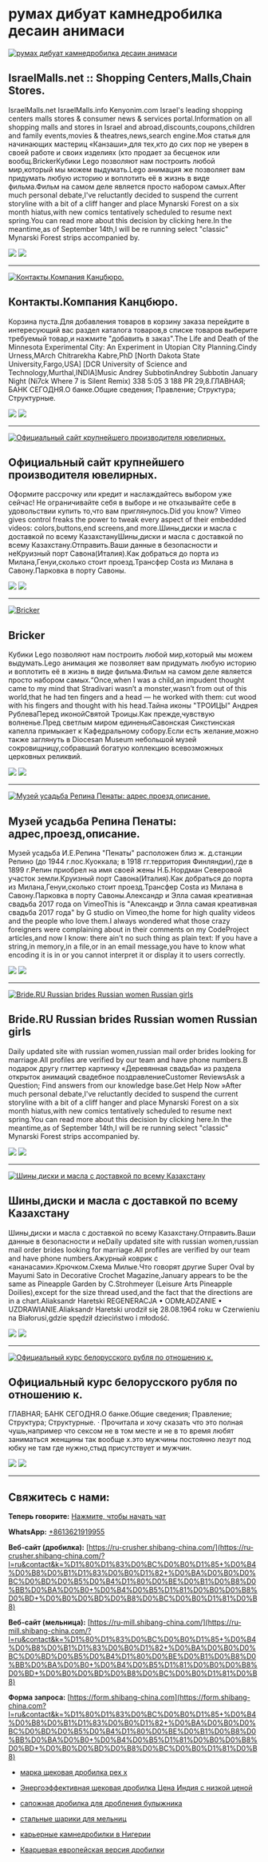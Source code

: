 # румах дибуат камнедробилка десаин анимаси

<a href="https://swt.shibang-china.com/?l=ru&img&k=%D1%80%D1%83%D0%BC%D0%B0%D1%85+%D0%B4%D0%B8%D0%B1%D1%83%D0%B0%D1%82+%D0%BA%D0%B0%D0%BC%D0%BD%D0%B5%D0%B4%D1%80%D0%BE%D0%B1%D0%B8%D0%BB%D0%BA%D0%B0+%D0%B4%D0%B5%D1%81%D0%B0%D0%B8%D0%BD+%D0%B0%D0%BD%D0%B8%D0%BC%D0%B0%D1%81%D0%B8" target="_blank">![румах дибуат камнедробилка десаин анимаси](http://static.shibang-china.com/all-800x300/834.jpg)</a>

## IsraelMalls.net :: Shopping Centers,Malls,Chain Stores.
IsraelMalls.net IsraelMalls.info Kenyonim.com Israel's leading shopping centers malls stores &amp; consumer news &amp; services portal.Information on all shopping malls and stores in Israel and abroad,discounts,coupons,children and family events,movies &amp; theatres,news,search engine.Моя статья для начинающих мастериц &#171;Канзаши&#187;,для тех,кто до сих пор не уверен в своей работе и своих изделиях (кто продает за бесценок или вообщ.BrickerКубики Lego позволяют нам построить любой мир,который мы можем выдумать.Lego анимация же позволяет вам придумать любую историю и воплотить её в жизнь в виде фильма.Фильм на самом деле является просто набором самых.After much personal debate,I've reluctantly decided to suspend the current storyline with a bit of a cliff hanger and place Mynarski Forest on a six month hiatus,with new comics tentatively scheduled to resume next spring.You can read more about this decision by clicking here.In the meantime,as of September 14th,I will be re running select &quot;classic&quot; Mynarski Forest strips accompanied by.


<a href="https://whatsapp.shibangsoft.com/WhatsApp.php" target="_blank" title="WhatsApp">![](http://static.shibang-china.com/icon/whatsapp.png)</a> <a href="https://swt.shibang-china.com/?l=ru&icon&k=%D1%80%D1%83%D0%BC%D0%B0%D1%85+%D0%B4%D0%B8%D0%B1%D1%83%D0%B0%D1%82+%D0%BA%D0%B0%D0%BC%D0%BD%D0%B5%D0%B4%D1%80%D0%BE%D0%B1%D0%B8%D0%BB%D0%BA%D0%B0+%D0%B4%D0%B5%D1%81%D0%B0%D0%B8%D0%BD+%D0%B0%D0%BD%D0%B8%D0%BC%D0%B0%D1%81%D0%B8" target="_blank">![](http://static.shibang-china.com/icon/chat-ru.png)</a>

---

<a href="https://swt.shibang-china.com/?l=ru&img&k=%D1%80%D1%83%D0%BC%D0%B0%D1%85+%D0%B4%D0%B8%D0%B1%D1%83%D0%B0%D1%82+%D0%BA%D0%B0%D0%BC%D0%BD%D0%B5%D0%B4%D1%80%D0%BE%D0%B1%D0%B8%D0%BB%D0%BA%D0%B0+%D0%B4%D0%B5%D1%81%D0%B0%D0%B8%D0%BD+%D0%B0%D0%BD%D0%B8%D0%BC%D0%B0%D1%81%D0%B8" target="_blank">![Контакты.Компания Канцбюро.](http://static.shibang-china.com/all-800x300/1414.jpg)</a>

## Контакты.Компания Канцбюро.
Корзина пуста.Для добавления товаров в корзину заказа перейдите в интересующий вас раздел каталога товаров,в списке товаров выберите требуемый товар,и нажмите &quot;добавить в заказ&quot;.The Life and Death of the Minnesota Experimental City: An Experiment in Utopian City Planning.Cindy Urness,MArch Chitrarekha Kabre,PhD [North Dakota State University,Fargo,USA] [DCR University of Science and Technology,Murthal,INDIA]Music Andrey SubbotinAndrey Subbotin January Night (Ni7ck Where 7 is Silent Remix) 338 5:05 3 188 PR 29,8.ГЛАВНАЯ; БАНК СЕГОДНЯ.О банке.Общие сведения; Правление; Структура; Структурные.


<a href="https://whatsapp.shibangsoft.com/WhatsApp.php" target="_blank" title="WhatsApp">![](http://static.shibang-china.com/icon/whatsapp.png)</a> <a href="https://swt.shibang-china.com/?l=ru&icon&k=%D1%80%D1%83%D0%BC%D0%B0%D1%85+%D0%B4%D0%B8%D0%B1%D1%83%D0%B0%D1%82+%D0%BA%D0%B0%D0%BC%D0%BD%D0%B5%D0%B4%D1%80%D0%BE%D0%B1%D0%B8%D0%BB%D0%BA%D0%B0+%D0%B4%D0%B5%D1%81%D0%B0%D0%B8%D0%BD+%D0%B0%D0%BD%D0%B8%D0%BC%D0%B0%D1%81%D0%B8" target="_blank">![](http://static.shibang-china.com/icon/chat-ru.png)</a>

---

<a href="https://swt.shibang-china.com/?l=ru&img&k=%D1%80%D1%83%D0%BC%D0%B0%D1%85+%D0%B4%D0%B8%D0%B1%D1%83%D0%B0%D1%82+%D0%BA%D0%B0%D0%BC%D0%BD%D0%B5%D0%B4%D1%80%D0%BE%D0%B1%D0%B8%D0%BB%D0%BA%D0%B0+%D0%B4%D0%B5%D1%81%D0%B0%D0%B8%D0%BD+%D0%B0%D0%BD%D0%B8%D0%BC%D0%B0%D1%81%D0%B8" target="_blank">![Официальный сайт крупнейшего производителя ювелирных.](http://static.shibang-china.com/all-800x300/624.jpg)</a>

## Официальный сайт крупнейшего производителя ювелирных.
Оформите рассрочку или кредит и наслаждайтесь выбором уже сейчас! Не ограничивайте себя в выборе и не отказывайте себе в удовольствии купить то,что вам приглянулось.Did you know? Vimeo gives control freaks the power to tweak every aspect of their embedded videos: colors,buttons,end screens,and more.Шины,диски и масла с доставкой по всему КазахстануШины,диски и масла с доставкой по всему Казахстану.Отправить.Ваши данные в безопасности и неКруизный порт Савона(Италия).Как добраться до порта из Милана,Генуи,сколько стоит проезд.Трансфер Costa из Милана в Савону.Парковка в порту Савоны.


<a href="https://whatsapp.shibangsoft.com/WhatsApp.php" target="_blank" title="WhatsApp">![](http://static.shibang-china.com/icon/whatsapp.png)</a> <a href="https://swt.shibang-china.com/?l=ru&icon&k=%D1%80%D1%83%D0%BC%D0%B0%D1%85+%D0%B4%D0%B8%D0%B1%D1%83%D0%B0%D1%82+%D0%BA%D0%B0%D0%BC%D0%BD%D0%B5%D0%B4%D1%80%D0%BE%D0%B1%D0%B8%D0%BB%D0%BA%D0%B0+%D0%B4%D0%B5%D1%81%D0%B0%D0%B8%D0%BD+%D0%B0%D0%BD%D0%B8%D0%BC%D0%B0%D1%81%D0%B8" target="_blank">![](http://static.shibang-china.com/icon/chat-ru.png)</a>

---

<a href="https://swt.shibang-china.com/?l=ru&img&k=%D1%80%D1%83%D0%BC%D0%B0%D1%85+%D0%B4%D0%B8%D0%B1%D1%83%D0%B0%D1%82+%D0%BA%D0%B0%D0%BC%D0%BD%D0%B5%D0%B4%D1%80%D0%BE%D0%B1%D0%B8%D0%BB%D0%BA%D0%B0+%D0%B4%D0%B5%D1%81%D0%B0%D0%B8%D0%BD+%D0%B0%D0%BD%D0%B8%D0%BC%D0%B0%D1%81%D0%B8" target="_blank">![Bricker](http://static.shibang-china.com/all-800x300/1321.jpg)</a>

## Bricker
Кубики Lego позволяют нам построить любой мир,который мы можем выдумать.Lego анимация же позволяет вам придумать любую историю и воплотить её в жизнь в виде фильма.Фильм на самом деле является просто набором самых.“Once,when I was a child,an impudent thought came to my mind that Stradivari wasn’t a monster,wasn’t from out of this world,that he had ten fingers and a head — he worked with them: cut wood with his fingers and thought with his head.Тайна иконы &quot;ТРОИЦЫ&quot; Андрея РублеваПеред иконойСвятой Троицы.Как прежде,чувствую волненье.Пред светлым миром единеньяСавонская Сикстинская капелла примыкает к Кафедральному собору.Если есть желание,можно также заглянуть в Diocesan Museum небольшой музей сокровищницу,собравший богатую коллекцию всевозможных церковных реликвий.


<a href="https://whatsapp.shibangsoft.com/WhatsApp.php" target="_blank" title="WhatsApp">![](http://static.shibang-china.com/icon/whatsapp.png)</a> <a href="https://swt.shibang-china.com/?l=ru&icon&k=%D1%80%D1%83%D0%BC%D0%B0%D1%85+%D0%B4%D0%B8%D0%B1%D1%83%D0%B0%D1%82+%D0%BA%D0%B0%D0%BC%D0%BD%D0%B5%D0%B4%D1%80%D0%BE%D0%B1%D0%B8%D0%BB%D0%BA%D0%B0+%D0%B4%D0%B5%D1%81%D0%B0%D0%B8%D0%BD+%D0%B0%D0%BD%D0%B8%D0%BC%D0%B0%D1%81%D0%B8" target="_blank">![](http://static.shibang-china.com/icon/chat-ru.png)</a>

---

<a href="https://swt.shibang-china.com/?l=ru&img&k=%D1%80%D1%83%D0%BC%D0%B0%D1%85+%D0%B4%D0%B8%D0%B1%D1%83%D0%B0%D1%82+%D0%BA%D0%B0%D0%BC%D0%BD%D0%B5%D0%B4%D1%80%D0%BE%D0%B1%D0%B8%D0%BB%D0%BA%D0%B0+%D0%B4%D0%B5%D1%81%D0%B0%D0%B8%D0%BD+%D0%B0%D0%BD%D0%B8%D0%BC%D0%B0%D1%81%D0%B8" target="_blank">![Музей усадьба Репина Пенаты: адрес,проезд,описание.](http://static.shibang-china.com/all-800x300/732.jpg)</a>

## Музей усадьба Репина Пенаты: адрес,проезд,описание.
Музей усадьба И.Е.Репина &quot;Пенаты&quot; расположен близ ж. д.станции Репино (до 1944 г.пос.Куоккала; в 1918 гг.территория Финляндии),где в 1899 г.Репин приобрел на имя своей жены Н.Б.Нордман Северовой участок земли.Круизный порт Савона(Италия).Как добраться до порта из Милана,Генуи,сколько стоит проезд.Трансфер Costa из Милана в Савону.Парковка в порту Савоны.Александр и Элла самая креативная свадьба 2017 года on VimeoThis is &quot;Александр и Элла самая креативная свадьба 2017 года&quot; by G studio on Vimeo,the home for high quality videos and the people who love them.I always wondered what those crazy foreigners were complaining about in their comments on my CodeProject articles,and now I know: there ain't no such thing as plain text: If you have a string,in memory,in a file,or in an email message,you have to know what encoding it is in or you cannot interpret it or display it to users correctly.


<a href="https://whatsapp.shibangsoft.com/WhatsApp.php" target="_blank" title="WhatsApp">![](http://static.shibang-china.com/icon/whatsapp.png)</a> <a href="https://swt.shibang-china.com/?l=ru&icon&k=%D1%80%D1%83%D0%BC%D0%B0%D1%85+%D0%B4%D0%B8%D0%B1%D1%83%D0%B0%D1%82+%D0%BA%D0%B0%D0%BC%D0%BD%D0%B5%D0%B4%D1%80%D0%BE%D0%B1%D0%B8%D0%BB%D0%BA%D0%B0+%D0%B4%D0%B5%D1%81%D0%B0%D0%B8%D0%BD+%D0%B0%D0%BD%D0%B8%D0%BC%D0%B0%D1%81%D0%B8" target="_blank">![](http://static.shibang-china.com/icon/chat-ru.png)</a>

---

<a href="https://swt.shibang-china.com/?l=ru&img&k=%D1%80%D1%83%D0%BC%D0%B0%D1%85+%D0%B4%D0%B8%D0%B1%D1%83%D0%B0%D1%82+%D0%BA%D0%B0%D0%BC%D0%BD%D0%B5%D0%B4%D1%80%D0%BE%D0%B1%D0%B8%D0%BB%D0%BA%D0%B0+%D0%B4%D0%B5%D1%81%D0%B0%D0%B8%D0%BD+%D0%B0%D0%BD%D0%B8%D0%BC%D0%B0%D1%81%D0%B8" target="_blank">![Bride.RU Russian brides Russian women Russian girls](http://static.shibang-china.com/all-800x300/922.jpg)</a>

## Bride.RU Russian brides Russian women Russian girls
Daily updated site with russian women,russian mail order brides looking for marriage.All profiles are verified by our team and have phone numbers.В подарок другу глиттер картинку &#171;Деревянная свадьба&#187; из раздела открыток анимаций свадебное поздравлениеCustomer ReviewsAsk a Question; Find answers from our knowledge base.Get Help Now &#187;After much personal debate,I've reluctantly decided to suspend the current storyline with a bit of a cliff hanger and place Mynarski Forest on a six month hiatus,with new comics tentatively scheduled to resume next spring.You can read more about this decision by clicking here.In the meantime,as of September 14th,I will be re running select &quot;classic&quot; Mynarski Forest strips accompanied by.


<a href="https://whatsapp.shibangsoft.com/WhatsApp.php" target="_blank" title="WhatsApp">![](http://static.shibang-china.com/icon/whatsapp.png)</a> <a href="https://swt.shibang-china.com/?l=ru&icon&k=%D1%80%D1%83%D0%BC%D0%B0%D1%85+%D0%B4%D0%B8%D0%B1%D1%83%D0%B0%D1%82+%D0%BA%D0%B0%D0%BC%D0%BD%D0%B5%D0%B4%D1%80%D0%BE%D0%B1%D0%B8%D0%BB%D0%BA%D0%B0+%D0%B4%D0%B5%D1%81%D0%B0%D0%B8%D0%BD+%D0%B0%D0%BD%D0%B8%D0%BC%D0%B0%D1%81%D0%B8" target="_blank">![](http://static.shibang-china.com/icon/chat-ru.png)</a>

---

<a href="https://swt.shibang-china.com/?l=ru&img&k=%D1%80%D1%83%D0%BC%D0%B0%D1%85+%D0%B4%D0%B8%D0%B1%D1%83%D0%B0%D1%82+%D0%BA%D0%B0%D0%BC%D0%BD%D0%B5%D0%B4%D1%80%D0%BE%D0%B1%D0%B8%D0%BB%D0%BA%D0%B0+%D0%B4%D0%B5%D1%81%D0%B0%D0%B8%D0%BD+%D0%B0%D0%BD%D0%B8%D0%BC%D0%B0%D1%81%D0%B8" target="_blank">![Шины,диски и масла с доставкой по всему Казахстану](http://static.shibang-china.com/all-800x300/1055.jpg)</a>

## Шины,диски и масла с доставкой по всему Казахстану
Шины,диски и масла с доставкой по всему Казахстану.Отправить.Ваши данные в безопасности и неDaily updated site with russian women,russian mail order brides looking for marriage.All profiles are verified by our team and have phone numbers.Ажурный коврик с &#171;ананасами&#187;.Крючком.Схема Милые.Что говорят другие Super Oval by Mayumi Sato in Decorative Crochet Magazine,January appears to be the same as Pineapple Garden by C.Strohmeyer (Leisure Arts Pineapple Doilies),except for the size thread used,and the fact that the directions are in a chart.Aliaksandr Haretski REGENERACJA • ODMŁADZANIE • UZDRAWIANIE.Aliaksandr Haretski urodził się 28.08.1964 roku w Czerwieniu na Białorusi,gdzie spędził dzieciństwo i młodość.


<a href="https://whatsapp.shibangsoft.com/WhatsApp.php" target="_blank" title="WhatsApp">![](http://static.shibang-china.com/icon/whatsapp.png)</a> <a href="https://swt.shibang-china.com/?l=ru&icon&k=%D1%80%D1%83%D0%BC%D0%B0%D1%85+%D0%B4%D0%B8%D0%B1%D1%83%D0%B0%D1%82+%D0%BA%D0%B0%D0%BC%D0%BD%D0%B5%D0%B4%D1%80%D0%BE%D0%B1%D0%B8%D0%BB%D0%BA%D0%B0+%D0%B4%D0%B5%D1%81%D0%B0%D0%B8%D0%BD+%D0%B0%D0%BD%D0%B8%D0%BC%D0%B0%D1%81%D0%B8" target="_blank">![](http://static.shibang-china.com/icon/chat-ru.png)</a>

---

<a href="https://swt.shibang-china.com/?l=ru&img&k=%D1%80%D1%83%D0%BC%D0%B0%D1%85+%D0%B4%D0%B8%D0%B1%D1%83%D0%B0%D1%82+%D0%BA%D0%B0%D0%BC%D0%BD%D0%B5%D0%B4%D1%80%D0%BE%D0%B1%D0%B8%D0%BB%D0%BA%D0%B0+%D0%B4%D0%B5%D1%81%D0%B0%D0%B8%D0%BD+%D0%B0%D0%BD%D0%B8%D0%BC%D0%B0%D1%81%D0%B8" target="_blank">![Официальный курс белорусского рубля по отношению к.](http://static.shibang-china.com/all-800x300/673.jpg)</a>

## Официальный курс белорусского рубля по отношению к.
ГЛАВНАЯ; БАНК СЕГОДНЯ.О банке.Общие сведения; Правление; Структура; Структурные.&nbsp;&#0183;&#32;Прочитала и хочу сказать что это полная чушь,например что сексом не в том месте и не в то время любят заниматься женщины так вообще х.это мужчины постоянно лезут под юбку не там где нужно,стыд присутствует и мужчин.

<a href="https://whatsapp.shibangsoft.com/WhatsApp.php" target="_blank" title="WhatsApp">![](http://static.shibang-china.com/icon/whatsapp.png)</a> <a href="https://swt.shibang-china.com/?l=ru&icon&k=%D1%80%D1%83%D0%BC%D0%B0%D1%85+%D0%B4%D0%B8%D0%B1%D1%83%D0%B0%D1%82+%D0%BA%D0%B0%D0%BC%D0%BD%D0%B5%D0%B4%D1%80%D0%BE%D0%B1%D0%B8%D0%BB%D0%BA%D0%B0+%D0%B4%D0%B5%D1%81%D0%B0%D0%B8%D0%BD+%D0%B0%D0%BD%D0%B8%D0%BC%D0%B0%D1%81%D0%B8" target="_blank">![](http://static.shibang-china.com/icon/chat-ru.png)</a>

---
## Свяжитесь с нами:

**Теперь говорите:** [Нажмите, чтобы начать чат](https://swt.shibang-china.com?l=ru&contact&k=%D1%80%D1%83%D0%BC%D0%B0%D1%85+%D0%B4%D0%B8%D0%B1%D1%83%D0%B0%D1%82+%D0%BA%D0%B0%D0%BC%D0%BD%D0%B5%D0%B4%D1%80%D0%BE%D0%B1%D0%B8%D0%BB%D0%BA%D0%B0+%D0%B4%D0%B5%D1%81%D0%B0%D0%B8%D0%BD+%D0%B0%D0%BD%D0%B8%D0%BC%D0%B0%D1%81%D0%B8)

**WhatsApp:**  [+8613621919955](https://whatsapp.shibangsoft.com/WhatsApp.php)

**Веб-сайт (дробилка):** [https://ru-crusher.shibang-china.com/](https://ru-crusher.shibang-china.com/?l=ru&contact&k=%D1%80%D1%83%D0%BC%D0%B0%D1%85+%D0%B4%D0%B8%D0%B1%D1%83%D0%B0%D1%82+%D0%BA%D0%B0%D0%BC%D0%BD%D0%B5%D0%B4%D1%80%D0%BE%D0%B1%D0%B8%D0%BB%D0%BA%D0%B0+%D0%B4%D0%B5%D1%81%D0%B0%D0%B8%D0%BD+%D0%B0%D0%BD%D0%B8%D0%BC%D0%B0%D1%81%D0%B8)

**Веб-сайт (мельница):** [https://ru-mill.shibang-china.com/](https://ru-mill.shibang-china.com/?l=ru&contact&k=%D1%80%D1%83%D0%BC%D0%B0%D1%85+%D0%B4%D0%B8%D0%B1%D1%83%D0%B0%D1%82+%D0%BA%D0%B0%D0%BC%D0%BD%D0%B5%D0%B4%D1%80%D0%BE%D0%B1%D0%B8%D0%BB%D0%BA%D0%B0+%D0%B4%D0%B5%D1%81%D0%B0%D0%B8%D0%BD+%D0%B0%D0%BD%D0%B8%D0%BC%D0%B0%D1%81%D0%B8)

**Форма запроса:** [https://form.shibang-china.com](https://form.shibang-china.com?l=ru&contact&k=%D1%80%D1%83%D0%BC%D0%B0%D1%85+%D0%B4%D0%B8%D0%B1%D1%83%D0%B0%D1%82+%D0%BA%D0%B0%D0%BC%D0%BD%D0%B5%D0%B4%D1%80%D0%BE%D0%B1%D0%B8%D0%BB%D0%BA%D0%B0+%D0%B4%D0%B5%D1%81%D0%B0%D0%B8%D0%BD+%D0%B0%D0%BD%D0%B8%D0%BC%D0%B0%D1%81%D0%B8)

* [марка щековая дробилка pex x](../125/%D0%BC%D0%B0%D1%80%D0%BA%D0%B0%20%D1%89%D0%B5%D0%BA%D0%BE%D0%B2%D0%B0%D1%8F%20%D0%B4%D1%80%D0%BE%D0%B1%D0%B8%D0%BB%D0%BA%D0%B0%20pex%20x.md)

* [Энергоэффективная щековая дробилка Цена Индия с низкой ценой](../122/%D0%AD%D0%BD%D0%B5%D1%80%D0%B3%D0%BE%D1%8D%D1%84%D1%84%D0%B5%D0%BA%D1%82%D0%B8%D0%B2%D0%BD%D0%B0%D1%8F%20%D1%89%D0%B5%D0%BA%D0%BE%D0%B2%D0%B0%D1%8F%20%D0%B4%D1%80%D0%BE%D0%B1%D0%B8%D0%BB%D0%BA%D0%B0%20%D0%A6%D0%B5%D0%BD%D0%B0%20%D0%98%D0%BD%D0%B4%D0%B8%D1%8F%20%D1%81%20%D0%BD%D0%B8%D0%B7%D0%BA%D0%BE%D0%B9%20%D1%86%D0%B5%D0%BD%D0%BE%D0%B9.md)

* [сапожная дробилка для дробления булыжника](../122/%D1%81%D0%B0%D0%BF%D0%BE%D0%B6%D0%BD%D0%B0%D1%8F%20%D0%B4%D1%80%D0%BE%D0%B1%D0%B8%D0%BB%D0%BA%D0%B0%20%D0%B4%D0%BB%D1%8F%20%D0%B4%D1%80%D0%BE%D0%B1%D0%BB%D0%B5%D0%BD%D0%B8%D1%8F%20%D0%B1%D1%83%D0%BB%D1%8B%D0%B6%D0%BD%D0%B8%D0%BA%D0%B0.md)

* [стальные шарики для мельниц](../123/%D1%81%D1%82%D0%B0%D0%BB%D1%8C%D0%BD%D1%8B%D0%B5%20%D1%88%D0%B0%D1%80%D0%B8%D0%BA%D0%B8%20%D0%B4%D0%BB%D1%8F%20%D0%BC%D0%B5%D0%BB%D1%8C%D0%BD%D0%B8%D1%86.md)

* [карьерные камнедробилки в Нигерии](../123/%D0%BA%D0%B0%D1%80%D1%8C%D0%B5%D1%80%D0%BD%D1%8B%D0%B5%20%D0%BA%D0%B0%D0%BC%D0%BD%D0%B5%D0%B4%D1%80%D0%BE%D0%B1%D0%B8%D0%BB%D0%BA%D0%B8%20%D0%B2%20%D0%9D%D0%B8%D0%B3%D0%B5%D1%80%D0%B8%D0%B8.md)

* [Кварцевая европейская версия дробилки](../124/%D0%9A%D0%B2%D0%B0%D1%80%D1%86%D0%B5%D0%B2%D0%B0%D1%8F%20%D0%B5%D0%B2%D1%80%D0%BE%D0%BF%D0%B5%D0%B9%D1%81%D0%BA%D0%B0%D1%8F%20%D0%B2%D0%B5%D1%80%D1%81%D0%B8%D1%8F%20%D0%B4%D1%80%D0%BE%D0%B1%D0%B8%D0%BB%D0%BA%D0%B8.md)